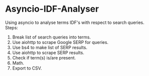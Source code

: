 # Asyncio-IDF-Analyser
Using asyncio to analyse terms IDF's with respect to search queries.  
Steps:  
1. Break list of search queries into terms.  
2. Use aiohttp to scrape Google SERP for queries.  
3. Use bs4 to make list of SERP results.  
4. Use aiohttp to scrape SERP results.  
5. Check if term(s) is/are present.  
6. Math.  
7. Export to CSV.

